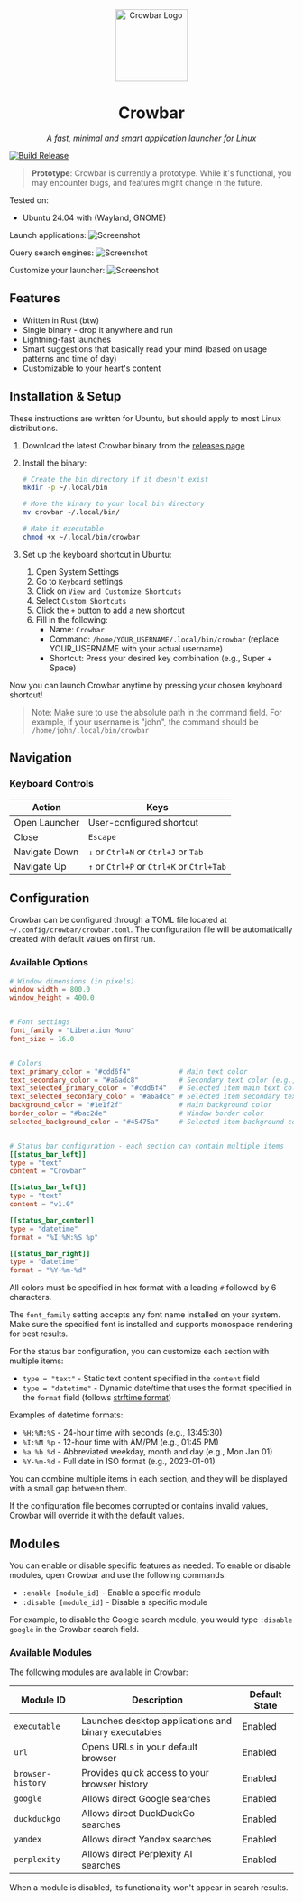 <div align="center">
<img src="crowbar.png" alt="Crowbar Logo" width="128" height="128">
</div>
<h1 align="center">Crowbar</h1>
<p align="center"><i>A fast, minimal and smart application launcher for Linux</i></p>
<div align="center">
</div>
</h1>

[![Build Release](https://github.com/mxschll/crowbar/actions/workflows/build.yml/badge.svg)](https://github.com/mxschll/crowbar/actions/workflows/build.yml)

> **Prototype**: Crowbar is currently a prototype. While it's functional, you
> may encounter bugs, and features might change in the future.

Tested on:

- Ubuntu 24.04 with (Wayland, GNOME)

Launch applications:
![Screenshot](./screenshot0.png)

Query search engines:
![Screenshot](./screenshot1.png)

Customize your launcher:
![Screenshot](./screenshot2.png)

## Features

- Written in Rust (btw)
- Single binary - drop it anywhere and run
- Lightning-fast launches
- Smart suggestions that basically read your mind (based on usage patterns and time of day)
- Customizable to your heart's content

## Installation & Setup

These instructions are written for Ubuntu, but should apply to most Linux
distributions.

1. Download the latest Crowbar binary from the [releases page](https://github.com/mxschll/crowbar/releases)

2. Install the binary:

   ```bash
   # Create the bin directory if it doesn't exist
   mkdir -p ~/.local/bin
   
   # Move the binary to your local bin directory
   mv crowbar ~/.local/bin/
   
   # Make it executable
   chmod +x ~/.local/bin/crowbar
   ```

3. Set up the keyboard shortcut in Ubuntu:
   1. Open System Settings
   2. Go to `Keyboard` settings
   3. Click on `View and Customize Shortcuts`
   4. Select `Custom Shortcuts`
   5. Click the `+` button to add a new shortcut
   6. Fill in the following:
      - Name: `Crowbar`
      - Command: `/home/YOUR_USERNAME/.local/bin/crowbar` (replace YOUR_USERNAME with your actual username)
      - Shortcut: Press your desired key combination (e.g., Super + Space)

Now you can launch Crowbar anytime by pressing your chosen keyboard shortcut!

> Note: Make sure to use the absolute path in the command field. For example, if your username is "john",
> the command should be `/home/john/.local/bin/crowbar`

## Navigation

### Keyboard Controls

| Action | Keys |
|--------|------|
| Open Launcher | User-configured shortcut |
| Close | `Escape` |
| Navigate Down | `↓` or `Ctrl+N` or `Ctrl+J` or `Tab` |
| Navigate Up | `↑` or `Ctrl+P` or `Ctrl+K` or `Ctrl+Tab` |

## Configuration

Crowbar can be configured through a TOML file located at
`~/.config/crowbar/crowbar.toml`. The configuration file will be
automatically created with default values on first run.

### Available Options

```toml
# Window dimensions (in pixels)
window_width = 800.0
window_height = 400.0


# Font settings
font_family = "Liberation Mono"
font_size = 16.0


# Colors
text_primary_color = "#cdd6f4"            # Main text color
text_secondary_color = "#a6adc8"          # Secondary text color (e.g., descriptions)
text_selected_primary_color = "#cdd6f4"   # Selected item main text color
text_selected_secondary_color = "#a6adc8" # Selected item secondary text color
background_color = "#1e1f2f"              # Main background color
border_color = "#bac2de"                  # Window border color
selected_background_color = "#45475a"     # Selected item background color


# Status bar configuration - each section can contain multiple items
[[status_bar_left]]
type = "text"
content = "Crowbar"

[[status_bar_left]]
type = "text"
content = "v1.0"

[[status_bar_center]]
type = "datetime"
format = "%I:%M:%S %p"

[[status_bar_right]]
type = "datetime"
format = "%Y-%m-%d"
```

All colors must be specified in hex format with a leading `#` followed by 6
characters.

The `font_family` setting accepts any font name installed on your system. Make
sure the specified font is installed and supports monospace rendering for best
results.

For the status bar configuration, you can customize each section with multiple items:

- `type = "text"` - Static text content specified in the `content` field
- `type = "datetime"` - Dynamic date/time that uses the format specified in the `format` field
  (follows [strftime format](https://docs.rs/chrono/latest/chrono/format/strftime/index.html))

Examples of datetime formats:

- `%H:%M:%S` - 24-hour time with seconds (e.g., 13:45:30)
- `%I:%M %p` - 12-hour time with AM/PM (e.g., 01:45 PM)
- `%a %b %d` - Abbreviated weekday, month and day (e.g., Mon Jan 01)
- `%Y-%m-%d` - Full date in ISO format (e.g., 2023-01-01)

You can combine multiple items in each section, and they will be displayed with a small gap between them.

If the configuration file becomes corrupted or contains invalid values, Crowbar will override it with the default values.

## Modules

You can enable or disable specific features as needed.
To enable or disable modules, open Crowbar and use the following commands:

- `:enable [module_id]` - Enable a specific module
- `:disable [module_id]` - Disable a specific module

For example, to disable the Google search module, you would type `:disable google` in the Crowbar search field.

### Available Modules

The following modules are available in Crowbar:

| Module ID | Description | Default State |
|-----------|-------------|--------------|
| `executable` | Launches desktop applications and binary executables | Enabled |
| `url` | Opens URLs in your default browser | Enabled |
| `browser-history` | Provides quick access to your browser history | Enabled |
| `google` | Allows direct Google searches | Enabled |
| `duckduckgo` | Allows direct DuckDuckGo searches | Enabled |
| `yandex` | Allows direct Yandex searches | Enabled |
| `perplexity` | Allows direct Perplexity AI searches | Enabled |

When a module is disabled, its functionality won't appear in search results. 